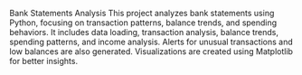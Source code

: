 Bank Statements Analysis
This project analyzes bank statements using Python, focusing on transaction patterns, balance trends, and spending behaviors. It includes data loading, transaction analysis, balance trends, spending patterns, and income analysis. Alerts for unusual transactions and low balances are also generated. Visualizations are created using Matplotlib for better insights.
